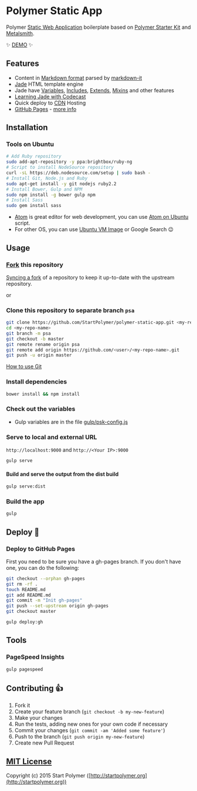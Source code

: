 # Polymer Static App

Polymer [Static Web Application](http://www.staticapps.org)
boilerplate based on [Polymer Starter Kit](https://github.com/StartPolymer/polymer-starter-kit)
and [Metalsmith](http://www.metalsmith.io).

:sparkles: [DEMO](http://polymer-static-app.startpolymer.org) :sparkles:

## Features

- Content in [Markdown format](http://commonmark.org) parsed by
[markdown-it](https://markdown-it.github.io)
- [Jade](http://jade-lang.com) HTML template engine
 - Jade have [Variables](http://jade-lang.com/reference/code/),
 [Includes](http://jade-lang.com/reference/includes/),
 [Extends](http://jade-lang.com/reference/extends/),
 [Mixins](http://jade-lang.com/reference/mixins/) and other features
 - [Learning Jade with Codecast](http://cssdeck.com/labs/learning-the-jade-templating-engine-syntax)
- Quick deploy to [CDN](http://en.wikipedia.org/wiki/Content_delivery_network) Hosting
 - [GitHub Pages](https://pages.github.com) - [more info](https://github.com/blog/1715-faster-more-awesome-github-pages)

## Installation

### Tools on Ubuntu

```sh
# Add Ruby repository
sudo add-apt-repository -y ppa:brightbox/ruby-ng
# Script to install NodeSource repository
curl -sL https://deb.nodesource.com/setup | sudo bash -
# Install Git, Node.js and Ruby
sudo apt-get install -y git nodejs ruby2.2
# Install Bower, Gulp and NPM
sudo npm install -g bower gulp npm
# Install Sass
sudo gem install sass
```

- [Atom](https://atom.io) is great editor for web development, you can use
[Atom on Ubuntu](https://gist.github.com/JosefJezek/6d7386cb7011cc8f5d37) script.
- For other OS, you can use [Ubuntu VM Image](http://www.osboxes.org/ubuntu/) or Google Search :wink:

## Usage

### [Fork](https://github.com/StartPolymer/polymer-static-app/fork) this repository

[Syncing a fork](https://help.github.com/articles/syncing-a-fork/)
of a repository to keep it up-to-date with the upstream repository.

or

### Clone this repository to separate branch `psa`

```sh
git clone https://github.com/StartPolymer/polymer-static-app.git <my-repo-name>
cd <my-repo-name>
git branch -m psa
git checkout -b master
git remote rename origin psa
git remote add origin https://github.com/<user>/<my-repo-name>.git
git push -u origin master
```

[How to use Git](https://gist.github.com/JosefJezek/775e54583ef319c8c641)

### Install dependencies

```sh
bower install && npm install
```

### Check out the variables

- Gulp variables are in the file [gulp/psk-config.js](https://github.com/StartPolymer/polymer-static-app/blob/master/gulp/psk-config.js)

### Serve to local and external URL

`http://localhost:9000` and `http://<Your IP>:9000`

```sh
gulp serve
```

#### Build and serve the output from the dist build

```sh
gulp serve:dist
```

### Build the app

```sh
gulp
```

## Deploy :tada:

### Deploy to GitHub Pages

First you need to be sure you have a gh-pages branch. If you don't have one, you can do the following:

```sh
git checkout --orphan gh-pages
git rm -rf .
touch README.md
git add README.md
git commit -m "Init gh-pages"
git push --set-upstream origin gh-pages
git checkout master
```

```sh
gulp deploy:gh
```

## Tools

### PageSpeed Insights

```sh
gulp pagespeed
```

## Contributing :+1:

1. Fork it
2. Create your feature branch (`git checkout -b my-new-feature`)
3. Make your changes
4. Run the tests, adding new ones for your own code if necessary
5. Commit your changes (`git commit -am 'Added some feature'`)
6. Push to the branch (`git push origin my-new-feature`)
7. Create new Pull Request

## [MIT License](https://github.com/StartPolymer/polymer-static-app/blob/master/LICENSE)

Copyright (c) 2015 Start Polymer ([http://startpolymer.org](http://startpolymer.org))
